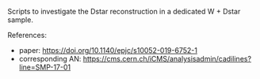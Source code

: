 Scripts to investigate the Dstar reconstruction in a dedicated W + Dstar sample.

References:
 - paper: https://doi.org/10.1140/epjc/s10052-019-6752-1
 - corresponding AN: https://cms.cern.ch/iCMS/analysisadmin/cadilines?line=SMP-17-01
